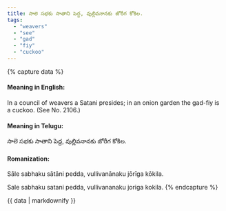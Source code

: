 ```yaml
---
title: సాలె సభకు సాతాని పెద్ద, వుల్లివనానకు జోరీగ కోకిల.
tags:
  - "weavers"
  - "see"
  - "gad"
  - "fiy"
  - "cuckoo"
---
```


{% capture data %}
#### Meaning in English:
In a council of weavers a Satani presides; in an onion garden the gad-fiy is a cuckoo.
(See No. 2106.)

#### Meaning in Telugu:
సాలె సభకు సాతాని పెద్ద, వుల్లివనానకు జోరీగ కోకిల.

#### Romanization:
Sāle sabhaku sātāni pedda, vullivanānaku jōrīga kōkila.

Sale sabhaku satani pedda, vullivananaku joriga kokila.
{% endcapture %}

{{ data | markdownify }}

